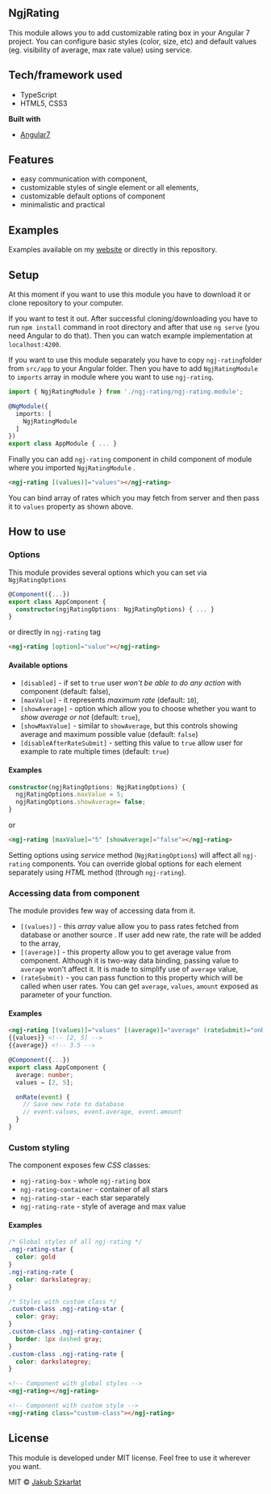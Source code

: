 ## NgjRating
This module allows you to add customizable rating box in your Angular 7 project. You can configure basic styles (color, size, etc) and default values (eg. visibility of average, max rate value) using service.

## Tech/framework used
- TypeScript
- HTML5, CSS3

**Built with**
- [Angular7](https://angular.io)

## Features
- easy communication with component,
- customizable styles of single element or all elements,
- customizable default options of component
- minimalistic and practical

## Examples
Examples available on my [website](https://jsthats.me/ngj-rating) or directly in this repository.

## Setup
At this moment if you want to use this module you have to download it or clone repository to your computer.

If you want to test it out. After successful cloning/downloading you have to run `npm install` command in root directory and after that use `ng serve` (you need Angular to do that). Then you can watch example implementation at `localhost:4200`.

If you want to use this module separately you have to copy `ngj-rating`folder from `src/app` to your Angular folder. Then you have to add `NgjRatingModule` to `imports` array in module where you want to use `ngj-rating`.
```typescript
import { NgjRatingModule } from './ngj-rating/ngj-rating.module';

@NgModule({
  imports: [
    NgjRatingModule
  ]
})
export class AppModule { ... }
```
Finally you can add `ngj-rating` component in child component of module where you imported `NgjRatingModule` .  
```html
<ngj-rating [(values)]="values"></ngj-rating>
```
You can bind array of rates which you may fetch from server and then pass it to `values` property as shown above.

## How to use
### Options
This module provides several options which you can set via `NgjRatingOptions`
```typescript
@Component({...})
export class AppComponent {
  constructor(ngjRatingOptions: NgjRatingOptions) { ... }
}
```
or directly in `ngj-rating` tag
```html
<ngj-rating [option]="value"></ngj-rating>
```

#### Available options
- `[disabled]` - if set to `true` user *won't be able to do any action* with component (default: false),
- `[maxValue]` - it represents *maximum rate* (default: `10`),
- `[showAverage]` - option which allow you to choose whether you want to *show average or not* (default: `true`),
- `[showMaxValue]` - similar to `showAverage`, but this controls showing average and maximum possible value (default: `false`)
- `[disableAfterRateSubmit]` - setting this value to `true` allow user for example to rate multiple times (default: `true`)

#### Examples
```typescript
constructor(ngjRatingOptions: NgjRatingOptions) {
  ngjRatingOptions.maxValue = 5;
  ngjRatingOptions.showAverage= false;
}
```
or
```html
<ngj-rating [maxValue]="5" [showAverage]="false"></ngj-rating>
```
Setting options using *service* method (`NgjRatingOptions`) will affect all `ngj-rating` components. You can override global options for each element separately using *HTML* method (through `ngj-rating`).
### Accessing data from component
The module provides few way of accessing data from it.
- `[(values)]` - this *array* value allow you to pass rates fetched from database or another source .  If user add new rate, the rate will be added to the array,
- `[(average)]` - this property allow you to get average value from component. Although it is two-way data binding, passing value to `average` won't affect it. It is made to simplify use of `average` value,
- `(rateSubmit)` - you can pass function to this property which will be called when user rates. You can get `average`, `values`, `amount` exposed as parameter of your function.
#### Examples
```html
<ngj-rating [(values)]="values" [(average)]="average" (rateSubmit)="onRate($event)"></ngj-rating>
{{values}} <!-- [2, 5] -->
{{average}} <!-- 3.5 -->
```
```typescript
@Component({...})
export class AppComponent {
  average: number;
  values = [2, 5];

  onRate(event) {
    // Save new rate to database
    // event.values, event.average, event.amount
  }
}
```
### Custom styling
The component exposes few *CSS*  classes:
- `ngj-rating-box` - whole `ngj-rating` box
- `ngj-rating-container` - container of all stars 
- `ngj-rating-star` - each star separately
- `ngj-rating-rate` - style of average and max value
#### Examples
```css
/* Global styles of all ngj-rating */
.ngj-rating-star {
  color: gold
}
.ngj-rating-rate {
  color: darkslategray;
}

/* Styles with custom class */
.custom-class .ngj-rating-star {
  color: gray;
}
.custom-class .ngj-rating-container {
  border: 1px dashed gray;
}
.custom-class .ngj-rating-rate {
  color: darkslategrey;
}
```
```html
<!-- Component with global styles -->
<ngj-rating></ngj-rating>

<!-- Component with custom style -->
<ngj-rating class="custom-class"></ngj-rating>
```
## License
This module is developed under MIT license. Feel free to use it wherever you want.

MIT © [Jakub Szkarłat](https://jsthats.me/ngj-rating)
